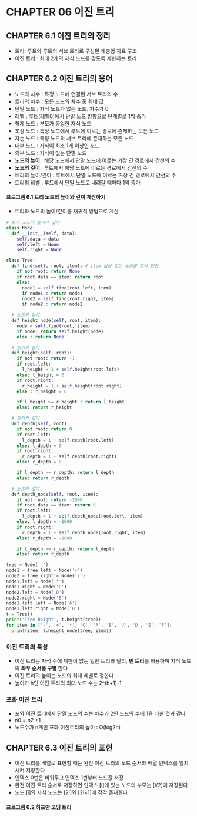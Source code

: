 # CHAPTER 06 이진 트리
## CHAPTER 6.1 이진 트리의 정리
- 트리: 루트와 루트의 서브 트리로 구성된 계층형 자료 구조
- 이진 트리 : 최대 2개의 자식 노드를 갖도록 제한하는 트리

## CHAPTER 6.2 이진 트리의 용어
- 노드의 차수 : 특정 노드에 연결된 서브 트리의 수
- 트리의 차수 : 모든 노드의 차수 중 최대 값
- 단말 노드 : 자식 노드가 없는 노드. 차수가 0
- 레벨 : 루트(레벨0)에서 단말 노드 방향으로 단계별로 1씩 증가
- 형제 노드 : 부모가 동일한 자식 노드
- 조상 노드 : 특정 노드에서 루트에 이르는 경로에 존재하는 모든 노드
- 자손 노드 : 특정 노드의 서브 트리에 존재하는 모든 노드
- 내부 노드 : 자식이 최소 1개 이상인 노드
- 외부 노드 : 자식이 없는 단말 노드
- **노드의 높이** : 해당 노드에서 단말 노드에 이르는 가장 긴 경로에서 간선의 수
- **노드의 깊이** : 루트에서 해당 노드에 이르는 경로에서 간선의 수
- 트리의 높이/깊이 : 루트에서 단말 노드에 이르는 가장 긴 경로에서 간선의 수
- 트리의 레벨 : 루트에서 단말 노드로 내려갈 때마다 1씩 증가

#### 프로그램 6.1 트리 노드의 높이와 깊이 계산하기
- 트리와 노드의 높이/깊이를 재귀적 방법으로 계산


```python
# 트리 노드의 높이와 깊이
class Node:
  def __init__(self, data):
    self.data = data
    self.left = None
    self.right = None

class Tree:
  def find(self, root, item): # item 값을 갖는 노드를 찾아 반환 
    if not root: return None
    if root.data == item: return root
    else: 
      node1 = self.find(root.left, item)
      if node1 : return node1
      node2 = self.find(root.right, item)
      if node2 : return node2

  # 노드의 높이
  def height_node(self, root, item):
    node = self.find(root, item)
    if node: return self.height(node)
    else : return None

  # 트리의 높이
  def height(self, root):
    if not root: return -1
    if root.left:
      l_height = 1 + self.height(root.left)
    else: l_height = 0
    if root.right:
      r_height = 1 + self.height(root.right)
    else : r_height = 0

    if l_height >= r_height : return l_height
    else: return r_height

  # 트리의 깊이
  def depth(self, root):
    if not root: return 0
    if root.left: 
      l_depth = 1 + self.depth(root.left)
    else: l_depth = 0
    if root.right:
      r_depth = 1 + self.depth(root.right)
    else: r_depth = 0

    if l_depth >= r_depth: return l_depth
    else: return r_depth

  # 노드의 깊이
  def depth_node(self, root, item):
    if not root: return -1000
    if root.data == item: return 0
    if root.left: 
      l_depth = 1 + self.depth_node(root.left, item)
    else: l_depth = -1000
    if root.right:
      r_depth = 1 + self.depth_node(root.right, item)
    else: r_depth = -1000

    if l_depth >= r_depth: return l_depth
    else: return r_depth

tree = Node('-')
node1 = tree.left = Node('+')
node2 = tree.right = Node('/')
node1.left = Node('*')
node1.right = Node('C')
node2.left = Node('D')
node2.right = Node('E')
node1.left.left = Node('A')
node1.left.right = Node('B')
t = Tree()
print('Tree height', t.height(tree))
for item in ['-', '+', '*', 'C', 'A', 'B', '/', 'D', 'E', 'F']:
  print(item, t.height_node(tree, item))
```

### 이진 트리의 특성

- 이진 트리는 자식 수에 제한이 없는 일반 트리와 달리, **빈 트리**를 허용하며 자식 노드의 **좌우 순서를 구별** 한다
- 이진 트리의 높이는 노드의 최대 레벨로 정한다
- 높이가 h인 이진 트리의 최대 노드 수는 2^(h+1)-1


### 포화 이진 트리
- 포와 이진 트리에서 단말 노드의 수는 차수가 2인 노드의 수에 1을 더한 것과 같다
- n0 = n2 +1
- 노드수가 n개인 포화 이진트리의 높이 : O(log2n)




## CHAPTER 6.3 이진 트리의 표현 
- 이진 트리를 배열로 표현할 때는 완전 이진 트리의 노드 순서와 배열 인덱스를 일치시켜 저장한다
- 인덱스 0번은 비워두고 인덱스 1번부터 노드값 저장 
- 완전 이진 트리 순서로 저장하면 인덱스 [i]에 있는 노드의 부모는 [i/2]에 저장된다
- 노드 [i]의 자식 노드는 [2i]와 [2i+1]에 각각 존재한다


#### 프로그램 6.2 허프만 코딩 트리

































